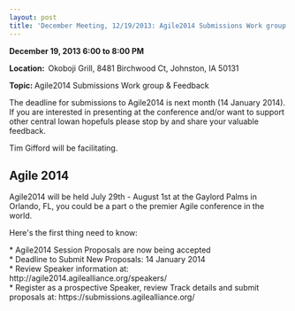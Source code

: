 ```yaml
---
layout: post
title: 'December Meeting, 12/19/2013: Agile2014 Submissions Work group &amp; Feedback'
---
```

<p><b>December 19, 2013 6:00 to 8:00 PM</b></p>
<p><b>Location:  </b>Okoboji Grill, 8481 Birchwood Ct, Johnston, IA 50131</p>
<p><b>Topic: </b>Agile2014 Submissions Work group &amp; Feedback</p>
<div>
<p>
The deadline for submissions to Agile2014 is next month (14 January 2014). If you are interested in presenting at the conference and/or want to support other central Iowan hopefuls please stop by and share your valuable feedback.</p>
<p>Tim Gifford will be facilitating.</p>
</div>
<h2>Agile 2014</h2>
<div>
<p>Agile2014 will be held July 29th - August 1st at the Gaylord Palms in Orlando, FL, you could be a part o the premier Agile conference in the world.</p>
<p>Here's the first thing need to know:</p>
<p>
*    Agile2014 Session Proposals are now being accepted<br />
*    Deadline to Submit New Proposals: 14 January 2014<br />
*    Review Speaker information at: http://agile2014.agilealliance.org/speakers/<br />
*    Register as a prospective Speaker, review Track details and submit proposals at: https://submissions.agilealliance.org/
</p>
</div>
